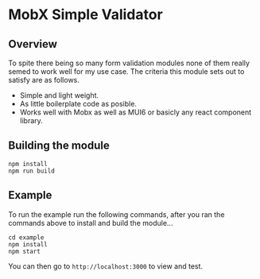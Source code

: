 
# MobX Simple Validator

## Overview

To spite there being so many form validation modules none of them really semed to work well for my use case. The criteria this module
sets out to satisfy are as follows. 

* Simple and light weight.
* As little boilerplate code as posible. 
* Works well with Mobx as well as MUI6 or basicly any react component library.

## Building the module

```
npm install
npm run build
```

## Example 

To run the example run the following commands, after you ran the commands above to install and build the module...
```
cd example
npm install
npm start
```

You can then go to `http://localhost:3000` to view and test.
